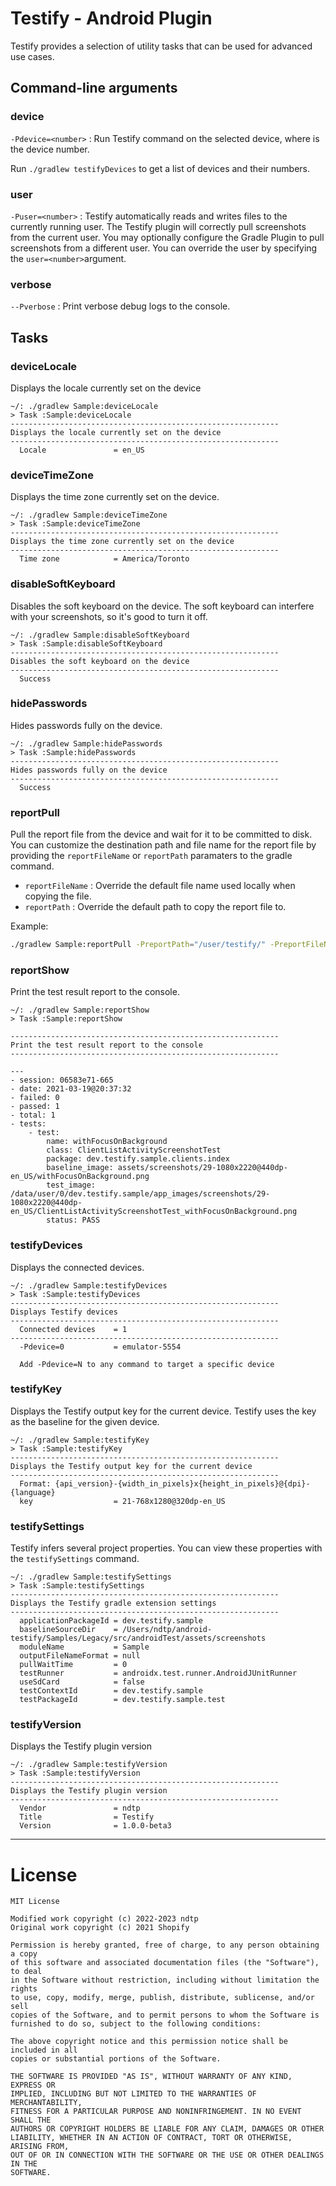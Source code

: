 # Testify - Android Plugin

Testify provides a selection of utility tasks that can be used for advanced use cases.

## Command-line arguments

### device

`-Pdevice=<number>` : Run Testify command on the selected device, where _<number>_ is the device number.

Run `./gradlew testifyDevices` to get a list of devices and their numbers.

### user

`-Puser=<number>` : Testify automatically reads and writes files to the currently running user. The Testify plugin will correctly pull screenshots from the current user. You may optionally configure the Gradle Plugin to pull screenshots from a different user. You can override the user by specifying the `user=<number>`argument.

### verbose

`--Pverbose` : Print verbose debug logs to the console.


## Tasks

### deviceLocale

Displays the locale currently set on the device

```
~/: ./gradlew Sample:deviceLocale
> Task :Sample:deviceLocale
------------------------------------------------------------
Displays the locale currently set on the device
------------------------------------------------------------
  Locale               = en_US
```

### deviceTimeZone

Displays the time zone currently set on the device.

```
~/: ./gradlew Sample:deviceTimeZone
> Task :Sample:deviceTimeZone
------------------------------------------------------------
Displays the time zone currently set on the device
------------------------------------------------------------
  Time zone            = America/Toronto
```

### disableSoftKeyboard

Disables the soft keyboard on the device. The soft keyboard can interfere with your screenshots, so it's good to turn it off.

```
~/: ./gradlew Sample:disableSoftKeyboard
> Task :Sample:disableSoftKeyboard
------------------------------------------------------------
Disables the soft keyboard on the device
------------------------------------------------------------
  Success

```

### hidePasswords

Hides passwords fully on the device.

```
~/: ./gradlew Sample:hidePasswords
> Task :Sample:hidePasswords
------------------------------------------------------------
Hides passwords fully on the device
------------------------------------------------------------
  Success
```

### reportPull

Pull the report file from the device and wait for it to be committed to disk.
You can customize the destination path and file name for the report file by providing the `reportFileName` or `reportPath` paramaters to the gradle command.

- `reportFileName` :  Override the default file name used locally when copying the file.
- `reportPath` : Override the default path to copy the report file to.

Example:

```bash
./gradlew Sample:reportPull -PreportPath="/user/testify/" -PreportFileName="my-report.yml"
```

### reportShow

Print the test result report to the console.

```
~/: ./gradlew Sample:reportShow
> Task :Sample:reportShow

------------------------------------------------------------
Print the test result report to the console
------------------------------------------------------------

---
- session: 06583e71-665
- date: 2021-03-19@20:37:32
- failed: 0
- passed: 1
- total: 1
- tests:
    - test:
        name: withFocusOnBackground
        class: ClientListActivityScreenshotTest
        package: dev.testify.sample.clients.index
        baseline_image: assets/screenshots/29-1080x2220@440dp-en_US/withFocusOnBackground.png
        test_image: /data/user/0/dev.testify.sample/app_images/screenshots/29-1080x2220@440dp-en_US/ClientListActivityScreenshotTest_withFocusOnBackground.png
        status: PASS
```

### testifyDevices

Displays the connected devices.

```
~/: ./gradlew Sample:testifyDevices
> Task :Sample:testifyDevices
------------------------------------------------------------
Displays Testify devices
------------------------------------------------------------
  Connected devices    = 1
------------------------------------------------------------
  -Pdevice=0           = emulator-5554

  Add -Pdevice=N to any command to target a specific device
```

### testifyKey

Displays the Testify output key for the current device. Testify uses the key as the baseline for the given device.

```
~/: ./gradlew Sample:testifyKey
> Task :Sample:testifyKey
------------------------------------------------------------
Displays the Testify output key for the current device
------------------------------------------------------------
  Format: {api_version}-{width_in_pixels}x{height_in_pixels}@{dpi}-{language}
  key                  = 21-768x1280@320dp-en_US
```

### testifySettings

Testify infers several project properties. You can view these properties with the `testifySettings` command.

```
~/: ./gradlew Sample:testifySettings
> Task :Sample:testifySettings
------------------------------------------------------------
Displays the Testify gradle extension settings
------------------------------------------------------------
  applicationPackageId = dev.testify.sample
  baselineSourceDir    = /Users/ndtp/android-testify/Samples/Legacy/src/androidTest/assets/screenshots
  moduleName           = Sample
  outputFileNameFormat = null
  pullWaitTime         = 0
  testRunner           = androidx.test.runner.AndroidJUnitRunner
  useSdCard            = false
  testContextId        = dev.testify.sample
  testPackageId        = dev.testify.sample.test
```

### testifyVersion

Displays the Testify plugin version

```
~/: ./gradlew Sample:testifyVersion
> Task :Sample:testifyVersion
------------------------------------------------------------
Displays the Testify plugin version
------------------------------------------------------------
  Vendor               = ndtp
  Title                = Testify
  Version              = 1.0.0-beta3
```

---

# License

    MIT License
    
    Modified work copyright (c) 2022-2023 ndtp
    Original work copyright (c) 2021 Shopify
    
    Permission is hereby granted, free of charge, to any person obtaining a copy
    of this software and associated documentation files (the "Software"), to deal
    in the Software without restriction, including without limitation the rights
    to use, copy, modify, merge, publish, distribute, sublicense, and/or sell
    copies of the Software, and to permit persons to whom the Software is
    furnished to do so, subject to the following conditions:
    
    The above copyright notice and this permission notice shall be included in all
    copies or substantial portions of the Software.
    
    THE SOFTWARE IS PROVIDED "AS IS", WITHOUT WARRANTY OF ANY KIND, EXPRESS OR
    IMPLIED, INCLUDING BUT NOT LIMITED TO THE WARRANTIES OF MERCHANTABILITY,
    FITNESS FOR A PARTICULAR PURPOSE AND NONINFRINGEMENT. IN NO EVENT SHALL THE
    AUTHORS OR COPYRIGHT HOLDERS BE LIABLE FOR ANY CLAIM, DAMAGES OR OTHER
    LIABILITY, WHETHER IN AN ACTION OF CONTRACT, TORT OR OTHERWISE, ARISING FROM,
    OUT OF OR IN CONNECTION WITH THE SOFTWARE OR THE USE OR OTHER DEALINGS IN THE
    SOFTWARE.
